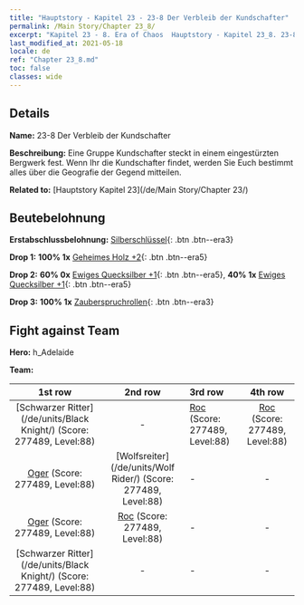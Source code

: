 ```yaml
---
title: "Hauptstory - Kapitel 23 - 23-8 Der Verbleib der Kundschafter"
permalink: /Main Story/Chapter 23_8/
excerpt: "Kapitel 23 - 8. Era of Chaos  Hauptstory - Kapitel 23_8. 23-8 Der Verbleib der Kundschafter"
last_modified_at: 2021-05-18
locale: de
ref: "Chapter 23_8.md"
toc: false
classes: wide
---
```


## Details

 **Name:** 23-8 Der Verbleib der Kundschafter

 **Beschreibung:** Eine Gruppe Kundschafter steckt in einem eingestürzten Bergwerk fest. Wenn Ihr die Kundschafter findet, werden Sie Euch bestimmt alles über die Geografie der Gegend mitteilen.

 **Related to:** [Hauptstory Kapitel 23](/de/Main Story/Chapter 23/)

## Beutebelohnung

 **Erstabschlussbelohnung:** [Silberschlüssel](/ItemsDE/con_693/){: .btn .btn--era3}

 **Drop 1:** **100% 1x** [Geheimes Holz +2](/ItemsDE/mat_76/){: .btn .btn--era5}

 **Drop 2:** **60% 0x** [Ewiges Quecksilber +1](/ItemsDE/mat_70/){: .btn .btn--era5}, **40% 1x** [Ewiges Quecksilber +1](/ItemsDE/mat_70/){: .btn .btn--era5}

 **Drop 3:** **100% 1x** [Zauberspruchrollen](/ItemsDE/con_694/){: .btn .btn--era3}


## Fight against Team
 **Hero:** h_Adelaide

 **Team:**


  | 1st row | 2nd row | 3rd row | 4th row |
  |:----:|:----:|:----|:----:|
  | [Schwarzer Ritter](/de/units/Black Knight/) (Score: 277489, Level:88)  | - | [Roc](/de/units/Roc/) (Score: 277489, Level:88)  | [Roc](/de/units/Roc/) (Score: 277489, Level:88)  |
  | [Oger](/de/units/Ogre/) (Score: 277489, Level:88)  | [Wolfsreiter](/de/units/Wolf Rider/) (Score: 277489, Level:88)  | - | - |
  | [Oger](/de/units/Ogre/) (Score: 277489, Level:88)  | [Roc](/de/units/Roc/) (Score: 277489, Level:88)  | - | - |
  | [Schwarzer Ritter](/de/units/Black Knight/) (Score: 277489, Level:88)  | - | - | - |


